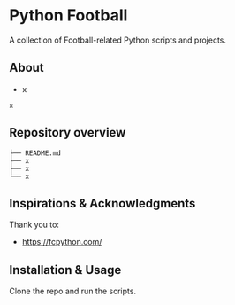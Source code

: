 # Python Football

A collection of Football-related Python scripts and projects.

## About

- x
```
x
```

## Repository overview

```
├── README.md
├── x
├── x
└── x
```

## Inspirations & Acknowledgments

Thank you to:
- https://fcpython.com/

## Installation & Usage

Clone the repo and run the scripts.